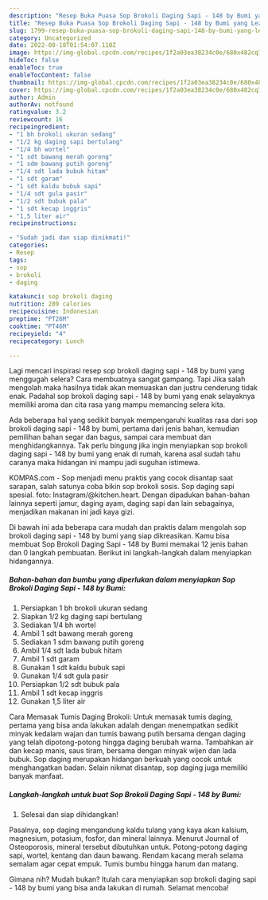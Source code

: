 ```yaml
---
description: "Resep Buka Puasa Sop Brokoli Daging Sapi - 148 by Bumi yang Lezat Sekali"
title: "Resep Buka Puasa Sop Brokoli Daging Sapi - 148 by Bumi yang Lezat Sekali"
slug: 1799-resep-buka-puasa-sop-brokoli-daging-sapi-148-by-bumi-yang-lezat-sekali
category: Uncategorized
date: 2022-08-18T01:54:07.110Z
image: https://img-global.cpcdn.com/recipes/1f2a03ea38234c0e/680x482cq70/sop-brokoli-daging-sapi-148-by-bumi-foto-resep-utama.jpg
hideToc: false
enableToc: true
enableTocContent: false
thumbnail: https://img-global.cpcdn.com/recipes/1f2a03ea38234c0e/680x482cq70/sop-brokoli-daging-sapi-148-by-bumi-foto-resep-utama.jpg
cover: https://img-global.cpcdn.com/recipes/1f2a03ea38234c0e/680x482cq70/sop-brokoli-daging-sapi-148-by-bumi-foto-resep-utama.jpg
author: Admin
authorAv: notfound
ratingvalue: 3.2
reviewcount: 16
recipeingredient:
- "1 bh brokoli ukuran sedang"
- "1/2 kg daging sapi bertulang"
- "1/4 bh wortel"
- "1 sdt bawang merah goreng"
- "1 sdm bawang putih goreng"
- "1/4 sdt lada bubuk hitam"
- "1 sdt garam"
- "1 sdt kaldu bubuk sapi"
- "1/4 sdt gula pasir"
- "1/2 sdt bubuk pala"
- "1 sdt kecap inggris"
- "1,5 liter air"
recipeinstructions:

- "Sudah jadi dan siap dinikmati!"
categories:
- Resep
tags:
- sop
- brokoli
- daging

katakunci: sop brokoli daging 
nutrition: 289 calories
recipecuisine: Indonesian
preptime: "PT26M"
cooktime: "PT46M"
recipeyield: "4"
recipecategory: Lunch

---
```



Lagi mencari inspirasi resep sop brokoli daging sapi - 148 by bumi yang menggugah selera? Cara membuatnya sangat gampang. Tapi Jika salah mengolah maka hasilnya tidak akan memuaskan dan justru cenderung tidak enak. Padahal sop brokoli daging sapi - 148 by bumi yang enak selayaknya memiliki aroma dan cita rasa yang mampu memancing selera kita.


Ada beberapa hal yang sedikit banyak mempengaruhi kualitas rasa dari sop brokoli daging sapi - 148 by bumi, pertama dari jenis bahan, kemudian pemilihan bahan segar dan bagus, sampai cara membuat dan menghidangkannya. Tak perlu bingung jika ingin menyiapkan sop brokoli daging sapi - 148 by bumi yang enak di rumah, karena asal sudah tahu caranya maka hidangan ini mampu jadi suguhan istimewa.

KOMPAS.com - Sop menjadi menu praktis yang cocok disantap saat sarapan, salah satunya coba bikin sop brokoli sosis. Sop daging sapi spesial. foto: Instagram/@kitchen.heart. Dengan dipadukan bahan-bahan lainnya seperti jamur, daging ayam, daging sapi dan lain sebagainya, menjadikan makanan ini jadi kaya gizi.


Di bawah ini ada beberapa cara mudah dan praktis dalam mengolah sop brokoli daging sapi - 148 by bumi yang siap dikreasikan. Kamu bisa membuat Sop Brokoli Daging Sapi - 148 by Bumi memakai 12 jenis bahan dan 0 langkah pembuatan. Berikut ini langkah-langkah dalam menyiapkan hidangannya.

<!--inarticleads1-->

##### Bahan-bahan dan bumbu yang diperlukan dalam menyiapkan Sop Brokoli Daging Sapi - 148 by Bumi:

1. Persiapkan 1 bh brokoli ukuran sedang
1. Siapkan 1/2 kg daging sapi bertulang
1. Sediakan 1/4 bh wortel
1. Ambil 1 sdt bawang merah goreng
1. Sediakan 1 sdm bawang putih goreng
1. Ambil 1/4 sdt lada bubuk hitam
1. Ambil 1 sdt garam
1. Gunakan 1 sdt kaldu bubuk sapi
1. Gunakan 1/4 sdt gula pasir
1. Persiapkan 1/2 sdt bubuk pala
1. Ambil 1 sdt kecap inggris
1. Gunakan 1,5 liter air


Cara Memasak Tumis Daging Brokoli: Untuk memasak tumis daging, pertama yang bisa anda lakukan adalah dengan menempatkan sedikit minyak kedalam wajan dan tumis bawang putih bersama dengan daging yang telah dipotong-potong hingga daging berubah warna. Tambahkan air dan kecap manis, saus tiram, bersama dengan minyak wijen dan lada bubuk. Sop daging merupakan hidangan berkuah yang cocok untuk menghangatkan badan. Selain nikmat disantap, sop daging juga memiliki banyak manfaat. 

<!--inarticleads2-->

##### Langkah-langkah untuk buat Sop Brokoli Daging Sapi - 148 by Bumi:


1. Selesai dan siap dihidangkan!

Pasalnya, sop daging mengandung kaldu tulang yang kaya akan kalsium, magnesium, potasium, fosfor, dan mineral lainnya. Menurut Journal of Osteoporosis, mineral tersebut dibutuhkan untuk. Potong-potong daging sapi, wortel, kentang dan daun bawang. Rendam kacang merah selama semalam agar cepat empuk. Tumis bumbu hingga harum dan matang. 

Gimana nih? Mudah bukan? Itulah cara menyiapkan sop brokoli daging sapi - 148 by bumi yang bisa anda lakukan di rumah. Selamat mencoba!
